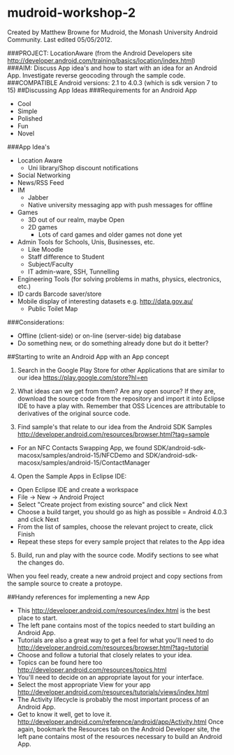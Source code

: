 mudroid-workshop-2
==================
Created by Matthew Browne for Mudroid, the Monash University Android Community.
Last edited 05/05/2012.


###PROJECT:		LocationAware (from the Android Developers site http://developer.android.com/training/basics/location/index.html)								
###AIM: 		Discuss App idea's and how to start with an idea for an Android App. Investigate reverse geocoding through the sample code. 
###COMPATIBLE Android versions: 2.1 to 4.0.3 (which is sdk version 7 to 15)
##Discussing App Ideas
###Requirements for an Android App
- Cool
- Simple
- Polished
- Fun
- Novel

###App Idea's
- Location Aware
	- Uni library/Shop discount notifications
- Social Networking
- News/RSS Feed
- IM 
	- Jabber
	- Native university messaging app with push messages for offline
- Games
	- 3D out of our realm, maybe Open
	- 2D games 
		- Lots of card games and older games not done yet
- Admin Tools for Schools, Unis, Businesses, etc.
	- Like Moodle
	- Staff difference to Student
	- Subject/Faculty
	- IT admin-ware, SSH, Tunnelling
- Engineering Tools (for solving problems in maths, physics, electronics, etc.)
- ID cards Barcode saver/store
- Mobile display of interesting datasets e.g. http://data.gov.au/
	- Public Toilet Map

###Considerations:
- Offline (client-side) or on-line (server-side) big database
- Do something new, or do something already done but do it better?

##Starting to write an Android App with an App concept
1. Search in the Google Play Store for other Applications that are similar to our idea https://play.google.com/store?hl=en
2. What ideas can we get from them? Are any open source?
If they are, download the source code from the repository and import it into Eclipse IDE to have a play with.
Remember that OSS Licences are attributable to derivatives of the original source code.

3. Find sample's that relate to our idea from the Android SDK Samples http://developer.android.com/resources/browser.html?tag=sample
* For an NFC Contacts Swapping App, we found SDK/android-sdk-macosx/samples/android-15/NFCDemo and SDK/android-sdk-macosx/samples/android-15/ContactManager

4. Open the Sample Apps in Eclipse IDE:
* Open Eclipse IDE and create a workspace
* File -> New -> Android Project
* Select "Create project from existing source" and click Next
* Choose a build target, you should go as high as possible = Android 4.0.3 and click Next
* From the list of samples, choose the relevant project to create, click Finish
* Repeat these steps for every sample project that relates to the App idea
5. Build, run and play with the source code. Modify sections to see what the changes do.

When you feel ready, create a new android project and copy sections from the sample source to create a protoype.

##Handy references for implementing a new App
- This http://developer.android.com/resources/index.html is the best place to start.
- The left pane contains most of the topics needed to start building an Android App.
- Tutorials are also a great way to get a feel for what you'll need to do http://developer.android.com/resources/browser.html?tag=tutorial
- Choose and follow a tutorial that closely relates to your idea.
- Topics can be found here too http://developer.android.com/resources/topics.html
- You'll need to decide on an appropriate layout for your interface.
- Select the most appropriate View for your app http://developer.android.com/resources/tutorials/views/index.html
- The Activity lifecycle is probably the most important process of an Android App.
- Get to know it well, get to love it. http://developer.android.com/reference/android/app/Activity.html
Once again, bookmark the Resources tab on the Android Developer site, the left pane contains most of the resources necessary to build an Android App.
